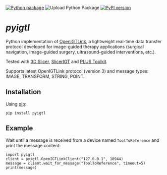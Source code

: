 [![Python package](https://github.com/lassoan/pyigtl/workflows/Python%20package/badge.svg)](https://github.com/lassoan/pyigtl/actions?query=workflow%3A%22Python+package%22)
![Upload Python Package](https://github.com/lassoan/pyigtl/workflows/Upload%20Python%20Package/badge.svg)
[![PyPI version](https://badge.fury.io/py/pyigtl.svg)](https://badge.fury.io/py/pyigtl)

# *pyigtl*

Python implementation of [OpenIGTLink](http://openigtlink.org/), a lightweight real-time data transfer protocol developed for image-guided therapy applications (surgical navigation, image-guided surgery, ultrasound-guided interventions, etc.).

Tested with [3D Slicer](https://www.slicer.org), [SlicerIGT](https://www.slicerigt.org) and [PLUS Toolkit](http://plustoolkit.org/).

Supports latest OpenIGTLink protocol (version 3) and message types: IMAGE, TRANSFORM, STRING, POINT.

## Installation

Using [pip](https://pip.pypa.io/en/stable/):

```
pip install pyigtl
```

## Example

Wait until a message is received from a device named `ToolToReference` and print the message content:

```
import pyigtl
client = pyigtl.OpenIGTLinkClient("127.0.0.1", 18944)
message = client.wait_for_message("ToolToReference", timeout=5)
print(message)
```
